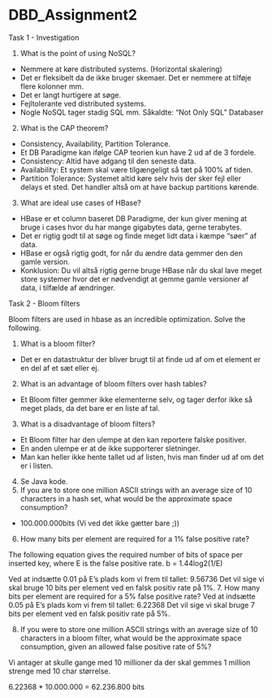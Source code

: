 # DBD_Assignment2

Task 1 - Investigation
1. What is the point of using NoSQL?
* Nemmere at køre distributed systems. (Horizontal skalering)
* Det er fleksibelt da de ikke bruger skemaer. Det er nemmere at tilføje flere kolonner mm.
* Det er langt hurtigere at søge.
* Fejltolerante ved distributed systems.
* Nogle NoSQL tager stadig SQL mm. Såkaldte: “Not Only SQL” Databaser  
2. What is the CAP theorem?
* Consistency, Availability, Partition Tolerance.
* Et DB Paradigme kan ifølge CAP teorien kun have 2 ud af de 3 fordele.
* Consistency: Altid have adgang til den seneste data.
* Availability: Et system skal være tilgængeligt så tæt på 100% af tiden.
* Partition Tolerance: Systemet altid køre selv hvis der sker fejl eller delays et sted. Det handler altså om at have backup partitions kørende.
3. What are ideal use cases of HBase? 
* HBase er et column baseret DB Paradigme, der kun giver mening at bruge i cases hvor du har mange gigabytes data, gerne terabytes.
* Det er rigtig godt til at søge og finde meget lidt data i kæmpe “søer” af data.
* HBase er også rigtig godt, for når du ændre data gemmer den den gamle version.
* Konklusion: Du vil altså rigtig gerne bruge HBase når du skal lave meget store systemer hvor det er nødvendigt at gemme gamle versioner af data, i tilfælde af ændringer.

Task 2 - Bloom filters

Bloom filters are used in hbase as an incredible optimization. Solve the following.
1. What is a bloom filter?
* Det er en datastruktur der bliver brugt til at finde ud af om et element er en del af et sæt eller ej.
2. What is an advantage of bloom filters over hash tables?
* Et Bloom filter gemmer ikke elementerne selv, og tager derfor ikke så meget plads, da det bare er en liste af tal. 
3. What is a disadvantage of bloom filters? 
* Et Bloom filter har den ulempe at den kan reportere falske positiver.
* En anden ulempe er at de ikke supporterer sletninger.
* Man kan heller ikke hente tallet ud af listen, hvis man finder ud af om det er i listen.
4. Se Java kode.
5. If you are to store one million ASCII strings with an average size of 10 characters in a hash set, what would be the approximate space consumption?
* 100.000.000bits (Vi ved det ikke gætter bare ;))
6. How many bits per element are required for a 1% false positive rate?
	
The following equation gives the required number of bits of space per inserted key, where E is the false positive rate. b = 1.44log2(1/E)

Ved at indsætte 0.01 på E’s plads kom vi frem til tallet: 9.56736
Det vil sige vi skal bruge 10 bits per element ved en falsk positiv rate på 1%.
7. How many bits per element are required for a 5% false positive rate?
Ved at indsætte 0.05 på E’s plads kom vi frem til tallet: 6.22368
Det vil sige vi skal bruge 7 bits per element ved en falsk positiv rate på 5%.

8. If you were to store one million ASCII strings with an average size of 10 characters in a bloom filter, what would be the approximate space consumption, given an allowed false positive rate of 5%?

Vi antager at skulle gange med 10 millioner da der skal gemmes 1 million strenge med 10 char størrelse.

6.22368 * 10.000.000 = 62.236.800 bits
